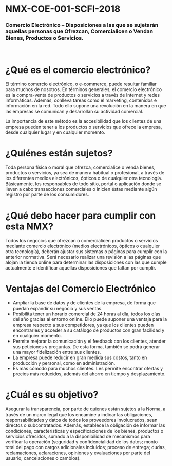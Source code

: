# NMX-COE-001-SCFI-2018
### Comercio Electrónico – Disposiciones a las que se sujetarán aquellas personas que Ofrezcan, Comercialicen o Vendan Bienes, Productos o Servicios.
<br>

# ¿Qué es el comercio electrónico?

El término comercio electrónico, o e-commerce, puede resultar familiar para muchos de nosotros. En términos generales, el comercio electrónico es la compra-venta de productos o servicios a través de Internet y redes informáticas. Además, conlleva tareas como el marketing, contenidos e información en la red. Todo ello supone una revolución en la manera en que las empresas se comunican y desarrollan su actividad comercial.

La importancia de este método es la accesibilidad que los clientes de una empresa pueden tener a los productos o servicios que ofrece la empresa, desde cualquier lugar y en cualquier momento.

# ¿Quiénes están sujetos?

Toda persona física o moral que ofrezca, comercialice o venda bienes, productos o servicios, ya sea de manera habitual o profesional, a través de los diferentes medios electrónicos, ópticos o de cualquier otra tecnología. Básicamente, los responsables de todo sitio, portal o aplicación donde se lleven a cabo transacciones comerciales o inicien éstas mediante algún registro por parte de los consumidores.

# ¿Qué debo hacer para cumplir con esta NMX?

Todos los negocios que ofrezcan o comercialicen productos o servicios mediante comercio electrónico (medios electrónicos, ópticos o cualquier otra tecnología), deberán ajustar sus sistemas o páginas para cumplir con la anterior normativa. Será necesario realizar una revisión a las páginas que alojan la tienda online para determinar las disposiciones con las que cumple actualmente e identificar aquellas disposiciones que faltan por cumplir.

# Ventajas del Comercio Electrónico

* Ampliar la base de datos y de clientes de la empresa, de forma que puedan expandir su negocio y sus ventas.
* Posibilita tener un horario comercial de 24 horas al día, todos los días del año gracias al entorno online. Ello puede suponer una ventaja para la empresa respecto a sus competidores, ya que los clientes pueden encontrarles y acceder a su catálogo de productos con gran facilidad y en cualquier momento.
* Permite mejorar la comunicación y el feedback con los clientes, atender sus peticiones y preguntas. De esta forma, también se podrá generar una mayor fidelización entre sus clientes.
* La empresa puede reducir en gran medida sus costos, tanto en producción y personal, como en administración.
* Es más cómodo para muchos clientes. Les permite encontrar ofertas y precios más reducidos, además del ahorro en tiempo y desplazamiento.

# ¿Cuál es su objetivo?

Asegurar la transparencia, por parte de quienes están sujetos a la Norma, a través de un marco legal que los encamine a indicar las obligaciones, responsabilidades y datos de todos los proveedores involucrados, sean directos o subcontratados. Además, establece la obligación de informar las condiciones, características y especificaciones de los bienes, productos o servicios ofrecidos, sumado a la disponibilidad de mecanismos para verificar la operación (seguridad y confidencialidad de los datos; monto total del pago con cargos adicionales incluidos; proceso de entrega; dudas, reclamaciones, aclaraciones, opiniones y evaluaciones por parte del usuario; cancelaciones o cambios).

